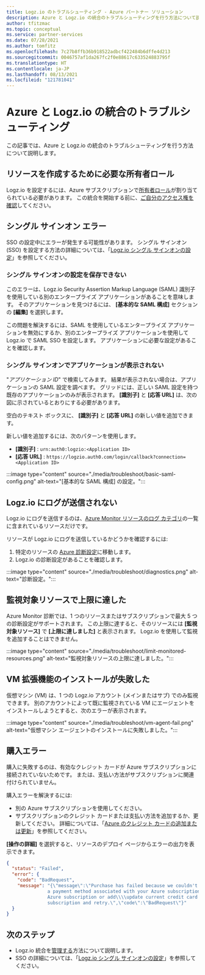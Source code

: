```yaml
---
title: Logz.io のトラブルシューティング - Azure パートナー ソリューション
description: Azure と Logz.io の統合のトラブルシューティングを行う方法について説明します。
author: tfitzmac
ms.topic: conceptual
ms.service: partner-services
ms.date: 07/28/2021
ms.author: tomfitz
ms.openlocfilehash: 7c27b8ffb36b918522adbcf422484b6dffe4d213
ms.sourcegitcommit: 0046757af1da267fc2f0e88617c633524883795f
ms.translationtype: HT
ms.contentlocale: ja-JP
ms.lasthandoff: 08/13/2021
ms.locfileid: "121781041"
---
```

# <a name="troubleshoot-logzio-integration-with-azure"></a>Azure と Logz.io の統合のトラブルシューティング

この記事では、Azure と Logz.io の統合のトラブルシューティングを行う方法について説明します。

## <a name="owner-role-needed-to-create-resource"></a>リソースを作成するために必要な所有者ロール

Logz.io を設定するには、Azure サブスクリプションで[所有者ロール](../../role-based-access-control/rbac-and-directory-admin-roles.md#azure-roles)が割り当てられている必要があります。 この統合を開始する前に、[ご自分のアクセス権を確認](../../role-based-access-control/check-access.md)してください。

## <a name="single-sign-on-errors"></a>シングル サインオン エラー

SSO の設定中にエラーが発生する可能性があります。 シングル サインオン (SSO) を設定する方法の詳細については、「[Logz.io シングル サインオンの設定](setup-sso.md)」を参照してください。

### <a name="unable-to-save-single-sign-on-settings"></a>シングル サインオンの設定を保存できない

このエラーは、Logz.io Security Assertion Markup Language (SAML) 識別子を使用している別のエンタープライズ アプリケーションがあることを意味します。 そのアプリケーションを見つけるには、 **[基本的な SAML 構成]** セクションの **[編集]** を選択します。

この問題を解決するには、SAML を使用しているエンタープライズ アプリケーションを無効にするか、別のエンタープライズ アプリケーションを使用して Logz.io で SAML SSO を設定します。 アプリケーションに必要な設定があることを確認します。

### <a name="application-not-shown-in-single-sign-on"></a>シングル サインオンでアプリケーションが表示されない

"_アプリケーション ID_" で検索してみます。 結果が表示されない場合は、アプリケーションの SAML 設定を調べます。 グリッドには、正しい SAML 設定を持つ既存のアプリケーションのみが表示されます。 **[識別子]** と **[応答 URL]** は、次の図に示されているとおりにする必要があります。

空白のテキスト ボックスに、 **[識別子]** と **[応答 URL]** の新しい値を追加できます。

新しい値を追加するには、次のパターンを使用します。

- **[識別子]** : `urn:auth0:logzio:<Application ID>`
- **[応答 URL]** : `https://logzio.auth0.com/login/callback?connection=<Application ID>`

:::image type="content" source="./media/troubleshoot/basic-saml-config.png" alt-text="[基本的な SAML 構成] の設定。":::

## <a name="logs-not-being-sent-to-logzio"></a>Logz.io にログが送信されない

Logz.io にログを送信するのは、[Azure Monitor リソースのログ カテゴリ](../../azure-monitor/essentials/resource-logs-categories.md)の一覧に含まれているリソースだけです。

リソースが Logz.io にログを送信しているかどうかを確認するには:

1. 特定のリソースの [Azure 診断設定](../../azure-monitor/essentials/diagnostic-settings.md)に移動します。
1. Logz.io の診断設定があることを確認します。

:::image type="content" source="./media/troubleshoot/diagnostics.png" alt-text="診断設定。":::

## <a name="limit-reached-in-monitored-resources"></a>監視対象リソースで上限に達した

Azure Monitor 診断では、1 つのリソースまたはサブスクリプションで最大 5 つの診断設定がサポートされます。 この上限に達すると、そのリソースには **[監視対象リソース]** で **[上限に達しました]** と表示されます。 Logz.io を使用して監視を追加することはできません。

:::image type="content" source="./media/troubleshoot/limit-monitored-resources.png" alt-text="監視対象リソースの上限に達しました。":::

## <a name="vm-extension-installation-failed"></a>VM 拡張機能のインストールが失敗した

仮想マシン (VM) は、1 つの Logz.io アカウント (メインまたはサブ) でのみ監視できます。 別のアカウントによって既に監視されている VM にエージェントをインストールしようとすると、次のエラーが表示されます。

:::image type="content" source="./media/troubleshoot/vm-agent-fail.png" alt-text="仮想マシン エージェントのインストールに失敗しました。":::

## <a name="purchase-errors"></a>購入エラー

購入に失敗するのは、有効なクレジット カードが Azure サブスクリプションに接続されていないためです。 または、支払い方法がサブスクリプションに関連付けられていません。

購入エラーを解決するには:

- 別の Azure サブスクリプションを使用してください。
- サブスクリプションのクレジット カードまたは支払い方法を追加するか、更新してください。 詳細については、「[Azure のクレジット カードの追加または更新](../../cost-management-billing/manage/change-credit-card.md)」を参照してください。

**[操作の詳細]** を選択すると、リソースのデプロイ ページからエラーの出力を表示できます。

```json
{
  "status": "Failed",
  "error": {
    "code": "BadRequest",
    "message": "{\"message\":\"Purchase has failed because we couldn't find a valid credit card nor
               a payment method associated with your Azure subscription. Please use a different
               Azure subscription or add\\\\update current credit card or payment method for this
               subscription and retry.\",\"code\":\"BadRequest\"}"
  }
}
```

## <a name="next-steps"></a>次のステップ

- Logz.io 統合を[管理する](manage.md)方法について説明します。
- SSO の詳細については、「[Logz.io シングル サインオンの設定](setup-sso.md)」を参照してください。
